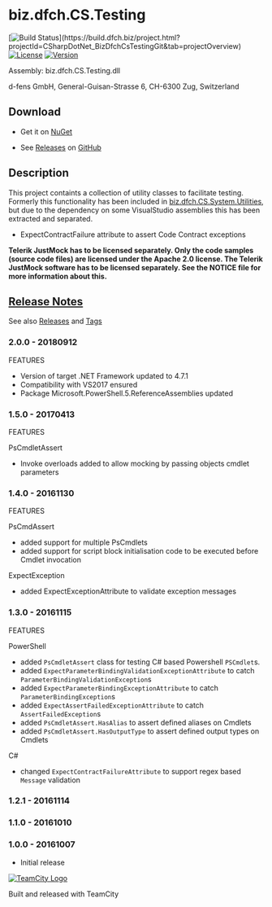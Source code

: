 # biz.dfch.CS.Testing
[![Build Status](https://build.dfch.biz/app/rest/builds/buildType:(id:CSharpDotNet_BizDfchCsTestingGit_Build)/statusIcon)](https://build.dfch.biz/project.html?projectId=CSharpDotNet_BizDfchCsTestingGit&tab=projectOverview)
[![License](https://img.shields.io/badge/license-Apache%20License%202.0-blue.svg)](https://github.com/dfch/biz.dfch.CS.Testing/blob/master/LICENSE)
[![Version](https://img.shields.io/nuget/v/biz.dfch.CS.Testing.svg)](https://www.nuget.org/packages/biz.dfch.CS.Testing/)

Assembly: biz.dfch.CS.Testing.dll

d-fens GmbH, General-Guisan-Strasse 6, CH-6300 Zug, Switzerland

## Download

* Get it on [NuGet](https://www.nuget.org/packages/biz.dfch.CS.Testing/)

* See [Releases](https://github.com/dfch/biz.dfch.CS.Testing/releases) on [GitHub](https://github.com/dfch/biz.dfch.CS.Testing)

## Description

This project containts a collection of utility classes to facilitate testing. Formerly this functionality has been included in [biz.dfch.CS.System.Utilities](https://github.com/dfch/biz.dfch.CS.System.Utilities), but due to the dependency on some VisualStudio assemblies this has been extracted and separated.

* ExpectContractFailure attribute to assert Code Contract exceptions

**Telerik JustMock has to be licensed separately. Only the code samples (source code files) are licensed under the Apache 2.0 license. The Telerik JustMock software has to be licensed separately. See the NOTICE file for more information about this.**

## [Release Notes](https://github.com/dfch/biz.dfch.CS.Testing/releases)

See also [Releases](https://github.com/dfch/biz.dfch.CS.Testing/releases) and [Tags](https://github.com/dfch/biz.dfch.CS.Testing/tags)

### 2.0.0 - 20180912
FEATURES

* Version of target .NET Framework updated to 4.7.1
* Compatibility with VS2017 ensured
* Package Microsoft.PowerShell.5.ReferenceAssemblies updated

### 1.5.0 - 20170413
FEATURES

PsCmdletAssert
* Invoke overloads added to allow mocking by passing objects cmdlet parameters

### 1.4.0 - 20161130
FEATURES

PsCmdAssert
- added support for multiple PsCmdlets
- added support for script block initialisation code to be executed before Cmdlet invocation

ExpectException
- added ExpectExceptionAttribute to validate exception messages

### 1.3.0 - 20161115
FEATURES

PowerShell

* added `PsCmdletAssert` class for testing C# based Powershell `PSCmdlet`s.
* added `ExpectParameterBindingValidationExceptionAttribute` to catch `ParameterBindingValidationException`s
* added `ExpectParameterBindingExceptionAttribute` to catch `ParameterBindingException`s
* added `ExpectAssertFailedExceptionAttribute` to catch `AssertFailedException`s
* added `PsCmdletAssert.HasAlias` to assert defined aliases on Cmdlets
* added `PsCmdletAssert.HasOutputType` to assert defined output types on Cmdlets

C#
* changed `ExpectContractFailureAttribute` to support regex based `Message` validation

### 1.2.1 - 20161114

### 1.1.0 - 20161010

### 1.0.0 - 20161007

* Initial release

[![TeamCity Logo](https://github.com/dfch/biz.dfch.CS.Testing/blob/develop/TeamCity.png)](https://www.jetbrains.com/teamcity/)

Built and released with TeamCity
